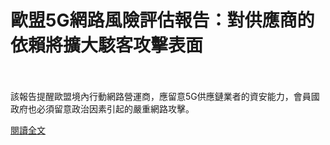# 歐盟5G網路風險評估報告：對供應商的依賴將擴大駭客攻擊表面

<!--more-->
<!--19-->
<br><br/>
該報告提醒歐盟境內行動網路營運商，應留意5G供應鏈業者的資安能力，會員國政府也必須留意政治因素引起的嚴重網路攻擊。

[閱讀全文](https://www.ithome.com.tw/news/133566)
